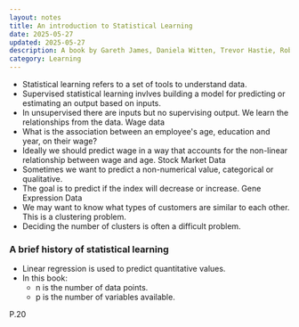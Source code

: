 ```yaml
---
layout: notes
title: An introduction to Statistical Learning
date: 2025-05-27
updated: 2025-05-27
description: A book by Gareth James, Daniela Witten, Trevor Hastie, Robert Tibshirani, and Jonathan Taylor.
category: Learning
---
```

- Statistical learning refers to a set of tools to understand data.
- Supervised statistical learning invlves building a model for predicting or estimating an output based on inputs.
- In unsupervised there are inputs but no supervising output. We learn the relationships from the data.
Wage data
- What is the association between an employee's age, education and year, on their wage?
- Ideally we should predict wage in a way that accounts for the non-linear relationship between wage and age.
Stock Market Data
- Sometimes we want to predict a non-numerical value, categorical or qualitative.
- The goal is to predict if the index will decrease or increase.
Gene Expression Data
- We may want to know what types of customers are similar to each other. This is a clustering problem.
- Deciding the number of clusters is often a difficult problem.
### A brief history of statistical learning
- Linear regression is used to predict quantitative values.
- In this book:
	- n is the number of data points.
	- p is the number of variables available.

P.20